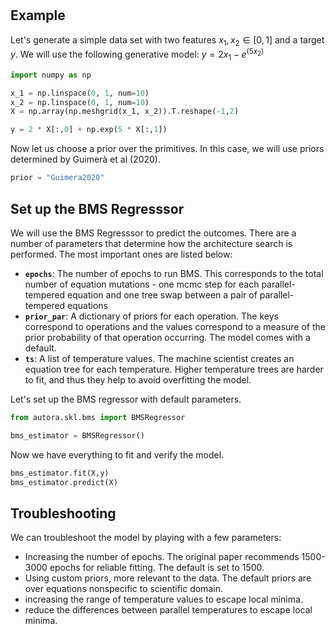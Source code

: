# 

## Example

Let's generate a simple data set with two features $x_1, x_2 \in [0, 1]$ and a target $y$. We will use the following generative model: 
$y = 2 x_1 - e^{(5 x_2)}$

```python
import numpy as np

x_1 = np.linspace(0, 1, num=10)
x_2 = np.linspace(0, 1, num=10)
X = np.array(np.meshgrid(x_1, x_2)).T.reshape(-1,2)

y = 2 * X[:,0] + np.exp(5 * X[:,1])
```

Now let us choose a prior over the primitives. In this case, we will use priors determined by Guimerà et al (2020).

```python
prior = "Guimera2020"
```

## Set up the BMS Regresssor

We will use the BMS Regresssor to predict the outcomes. There are a number of parameters that determine how the architecture search is performed. The most important ones are listed below:

- **`epochs`**: The number of epochs to run BMS. This corresponds to the total number of equation mutations - one mcmc step for each parallel-tempered equation and one tree swap between a pair of parallel-tempered equations
- **`prior_par`**: A dictionary of priors for each operation. The keys correspond to operations and the values correspond to a measure of the prior probability of that operation occurring. The model comes with a default.  
- **`ts`**: A list of temperature values. The machine scientist creates an equation tree for each temperature. Higher temperature trees are harder to fit, and thus they help to avoid overfitting the model.


Let's set up the BMS regressor with default parameters.

```python
from autora.skl.bms import BMSRegressor

bms_estimator = BMSRegressor()
```

Now we have everything to fit and verify the model.

```python
bms_estimator.fit(X,y)
bms_estimator.predict(X)
```

## Troubleshooting

We can troubleshoot the model by playing with a few parameters:
- Increasing the number of epochs. The original paper recommends 1500-3000 epochs for reliable fitting. The default is set to 1500.
- Using custom priors, more relevant to the data. The default priors are over equations nonspecific to scientific domain.
- increasing the range of temperature values to escape local minima.
- reduce the differences between parallel temperatures to escape local minima.
